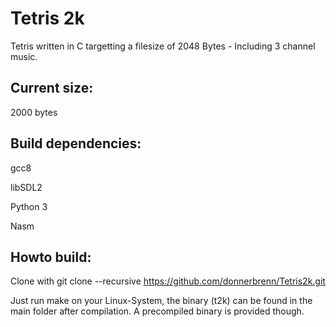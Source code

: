 # Tetris 2k

Tetris written in C targetting a filesize of 2048 Bytes - Including 3 channel music.


## Current size: 

2000 bytes


## Build dependencies:

gcc8

libSDL2

Python 3

Nasm

## Howto build:
Clone with 
git clone --recursive https://github.com/donnerbrenn/Tetris2k.git

Just run make on your Linux-System, the binary (t2k) can be found in the main folder after compilation. A precompiled binary is provided though.
